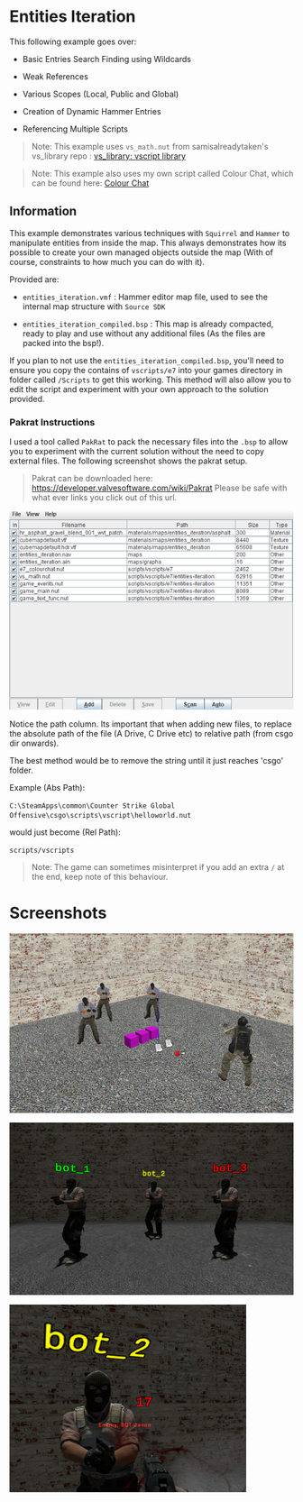 # Entities Iteration

This following example goes over:

- Basic Entries Search Finding using Wildcards

- Weak References

- Various Scopes (Local, Public and Global)

- Creation of Dynamic Hammer Entries

- Referencing Multiple Scripts

> Note: This example uses `vs_math.nut` from samisalreadytaken's vs_library repo : [vs_library: vscript library](https://github.com/samisalreadytaken/vs_library)

> Note: This example also uses my own script called Colour Chat, which can be found here: [Colour Chat](https://github.com/TheE7Player/CSGO_Squirrel_Examples/tree/master/Scripts/Colour%20Chat)

## Information

This example demonstrates various techniques with `Squirrel` and `Hammer` to manipulate entities from inside the map. This always demonstrates how its possible to create your own managed objects outside the map (With of course, constraints to how much you can do with it).

Provided are:

- `entities_iteration.vmf` : Hammer editor map file, used to see the internal map structure with `Source SDK`

- `entities_iteration_compiled.bsp` : This map is already compacted, ready to play and use without any additional files (As the files are packed into the bsp!).

If you plan to not use the `entities_iteration_compiled.bsp`, you'll need to ensure you copy the contains of `vscripts/e7` into your games directory in folder called `/Scripts` to get this working. This method will also allow you to edit the script and experiment with your own approach to the solution provided.

### Pakrat Instructions

I used a tool called `PakRat` to pack the necessary files into the `.bsp` to allow you to experiment with the current solution without the need to copy external files. The following screenshot shows the pakrat setup.

> Pakrat can be downloaded here: https://developer.valvesoftware.com/wiki/Pakrat
> Please be safe with what ever links you click out of this url.

![pakrat screenshot](https://raw.githubusercontent.com/TheE7Player/CSGO_Squirrel_Examples/master/Scripts/Entities%20Iteration/images/pakrat_compile.png)

Notice the path column.  Its important that when adding new files, to replace the absolute path of the file (A Drive, C Drive etc) to relative path (from csgo dir onwards).

The best method would be to remove the string until it just reaches 'csgo' folder.

Example (Abs Path):

`C:\SteamApps\common\Counter Strike Global Offensive\csgo\scripts\vscript\helloworld.nut`

would just become (Rel Path):

`scripts/vscripts`

> Note: The game can sometimes misinterpret if you add an extra `/` at the end, keep note of this behaviour.

# Screenshots

![screenshot 1](https://github.com/TheE7Player/CSGO_Squirrel_Examples/blob/master/Scripts/Entities%20Iteration/images/hammer_overview.png?raw=true)

![screenshot 2](https://github.com/TheE7Player/CSGO_Squirrel_Examples/blob/master/Scripts/Entities%20Iteration/images/bot_damage_text.png?raw=true)

<img src="https://github.com/TheE7Player/CSGO_Squirrel_Examples/blob/master/Scripts/Entities%20Iteration/images/bot_bullet_text_fire.png?raw=true" title="" alt="screenshot 3" data-align="center">
